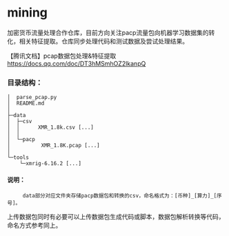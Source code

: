 # mining
加密货币流量处理合作仓库，目前方向关注pacp流量包向机器学习数据集的转化，相关特征提取。仓库同步处理代码和测试数据及尝试处理结果。

【腾讯文档】pcap数据包处理&特征提取
https://docs.qq.com/doc/DT3hMSmhOZ2lkanpQ
### 目录结构：

```
│  parse_pcap.py
│  README.md
│
├─data
│  ├─csv
│  │      XMR_1.8k.csv [...]
│  │
│  └─pacp
│          XMR_1.8K.pcap [...]
│
└─tools
    └─xmrig-6.16.2 [...]
```

#### 说明：
         data部分对应文件夹存储pacp数据包和转换的csv，命名格式为：[币种]_[算力]_[序号]。
上传数据包同时有必要可以上传数据包生成代码或脚本，数据包解析转换等代码，命名方式参考同上。